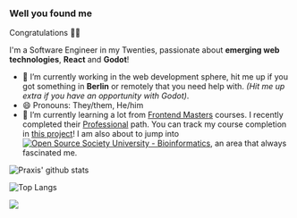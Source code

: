 ### Well you found me
Congratulations 🎉🎉 

I'm a Software Engineer in my Twenties, passionate about **emerging web technologies**, **React** and **Godot**!

- 🔭 I’m currently working in the web development sphere, hit me up if you got something in **Berlin** or remotely that you need help with. *(Hit me up extra if you have an opportunity with Godot)*.
- 😄 Pronouns: They/them, He/him
- 🌱 I’m currently learning a lot from [Frontend Masters](https://frontendmasters.com/) courses. I recently completed their [Professional](https://frontendmasters.com/learn/professional/) path. You can track my course completion in [this project](https://github.com/users/good-praxis/projects/1)! I am also about to jump into [![Open Source Society University - Bioinformatics ](https://img.shields.io/badge/OSSU-bioinformatics-blue.svg)](https://github.com/open-source-society/bioinformatics), an area that always fascinated me.

![Praxis' github stats](https://github-readme-stats.vercel.app/api?username=good-praxis&show_icons=true&theme=gruvbox&count_private=true&include_all_commits=true)

![Top Langs](https://github-readme-stats.vercel.app/api/top-langs/?username=good-praxis&theme=gruvbox&layout=compact&hide=kotlin,lua&langs_count=8)

<!--
**good-praxis/good-praxis** is a ✨ _special_ ✨ repository because its `README.md` (this file) appears on your GitHub profile.

Here are some ideas to get you started:

- 🔭 I’m currently working on ...
- 🌱 I’m currently learning ...
- 👯 I’m looking to collaborate on ...
- 🤔 I’m looking for help with ...
- 💬 Ask me about ...
- 📫 How to reach me: ...
- 😄 Pronouns: ...
- ⚡ Fun fact: ...
-->

![](https://komarev.com/ghpvc/?username=good-praxis&color=green)
